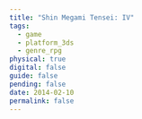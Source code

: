 ```yaml
---
title: "Shin Megami Tensei: IV"
tags:
  - game
  - platform_3ds
  - genre_rpg
physical: true
digital: false
guide: false
pending: false
date: 2014-02-10
permalink: false
---
```

